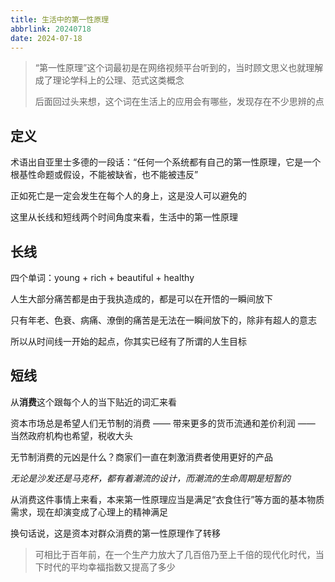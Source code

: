 ```yaml
---
title: 生活中的第一性原理
abbrlink: 20240718
date: 2024-07-18
---
```


> “第一性原理”这个词最初是在网络视频平台听到的，当时顾文思义也就理解成了理论学科上的公理、范式这类概念
>
> 后面回过头来想，这个词在生活上的应用会有哪些，发现存在不少思辨的点

## 定义

术语出自亚里士多德的一段话：“任何一个系统都有自己的第一性原理，它是一个根基性命题或假设，不能被缺省，也不能被违反”

正如死亡是一定会发生在每个人的身上，这是没人可以避免的

这里从长线和短线两个时间角度来看，生活中的第一性原理

## 长线

四个单词：young + rich + beautiful + healthy

人生大部分痛苦都是由于我执造成的，都是可以在开悟的一瞬间放下

只有年老、色衰、病痛、潦倒的痛苦是无法在一瞬间放下的，除非有超人的意志

所以从时间线一开始的起点，你其实已经有了所谓的人生目标

## 短线

从**消费**这个跟每个人的当下贴近的词汇来看

资本市场总是希望人们无节制的消费 —— 带来更多的货币流通和差价利润 —— 当然政府机构也希望，税收大头

无节制消费的元凶是什么？商家们一直在刺激消费者使用更好的产品

_无论是沙发还是马克杯，都有着潮流的设计，而潮流的生命周期是短暂的_

从消费这件事情上来看，本来第一性原理应当是满足“衣食住行”等方面的基本物质需求，现在却演变成了心理上的精神满足

换句话说，这是资本对群众消费的第一性原理作了转移

> 可相比于百年前，在一个生产力放大了几百倍乃至上千倍的现代化时代，当下时代的平均幸福指数又提高了多少
